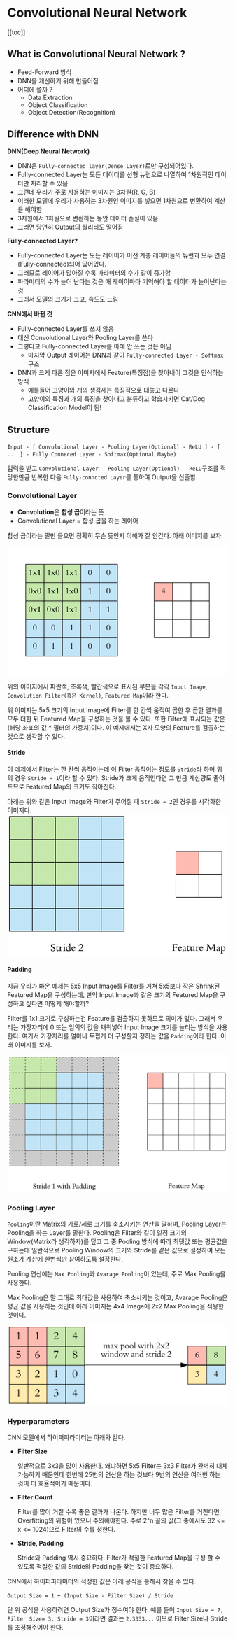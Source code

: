 

# Convolutional Neural Network
[[toc]]

## What is Convolutional Neural Network ?

  - Feed-Forward 방식
  - DNN을 개선하기 위해 만들어짐
  - 어디에 쓸까 ?
    - Data Extraction
    - Object Classification
    - Object Detection(Recognition)

    
## Difference with DNN

**DNN(Deep Neural Network)**
  - DNN은 `Fully-connected layer(Dense Layer)`로만 구성되어있다.
  - Fully-connected Layer는 모든 데이터를 선형 뉴런으로 나열하여 1차원적인 데이터만 처리할 수 있음
  - 그런데 우리가 주로 사용하는 이미지는 3차원(R, G, B)
  - 이러한 모델에 우리가 사용하는 3차원인 이미지를 넣으면 1차원으로 변환하여 계산을 해야함
  - 3차원에서 1차원으로 변환하는 동안 데이터 손실이 있음
  - 그러면 당연히 Output의 퀄리티도 떨어짐


**Fully-connected Layer?**
  - Fully-connected Layer는 모든 레이어가 이전 계층 레이어들의 뉴런과 모두 연결(Fully-connected)되어 있어있다.
  - 그러므로 레이어가 많아질 수록 파라미터의 수가 같이 증가함
  - 파라미터의 수가 늘어 난다는 것은 매 레이어마다 기억해야 할 데이터가 늘어난다는 것
  - 그래서 모델의 크기가 크고, 속도도 느림


**CNN에서 바뀐 것**
  - Fully-connected Layer를 쓰지 않음
  - 대신 Convolutional Layer와 Pooling Layer를 쓴다
  - 그렇다고 Fully-connected Layer를 아예 안 쓰는 것은 아님
    - 마지막 Output 레이어는 DNN과 같이 `Fully-connected Layer - Softmax`구조
  - DNN과 크게 다른 점은 이미지에서 Feature(특징점)을 찾아내어 그것을 인식하는 방식
    - 예를들어 고양이와 개의 생김새는 특징적으로 대놓고 다르다
    - 고양이의 특징과 개의 특징을 찾아내고 분류하고 학습시키면 Cat/Dog Classification Model이 됨!


## Structure

`Input - [ Convolutional Layer - Pooling Layer(Optional) - ReLU ] - [ ... ] - Fully Conneced Layer - Softmax(Optional Maybe)`

입력을 받고 `Convolutional Layer - Pooling Layer(Optional) - ReLU`구조를 적당한만큼 반복한 다음 `Fully-conncted Layer`를 통하여 Output을 산출함.

 
### Convolutional Layer
- **Convolution**은 **합성 곱**이라는 뜻
- Convolutional Layer = 합성 곱을 하는 레이어

합성 곱이라는 말만 들으면 정확히 무슨 뜻인지 이해가 잘 안간다. 아래 이미지를 보자
 
![Convolutional Layer and Filter](./img/cnn/ConvLayer.gif)

위의 이미지에서 파란색, 초록색, 빨간색으로 표시된 부분을 각각 `Input Image`, `Convolution Filter(혹은 Kernel)`, `Featured Map`이라 한다.

위 이미지는 5x5 크기의 Input Image에 Filter를 한 칸씩 움직여 곱한 후 곱한 결과를 모두 더한 뒤 Featured Map을 구성하는 것을 볼 수 있다.  또한 Filter에 표시되는 값은 (해당 좌표의 값 * 필터의 가중치)이다. 이 예제에서는 X자 모양의 Feature를 검출하는 것으로 생각할 수 있다.

#### Stride

이 예제에서 Filter는 한 칸씩 움직이는데 이 Filter 움직이는 정도를 `Stride`라 하며 위의 경우 `Stride = 1`이라 할 수 있다. Stride가 크게 움직인다면 그 만큼 계산량도 줄어드므로 Featured Map의 크기도 작아진다.

아래는 위와 같은 Input Image와 Filter가 주어질 때 `Stride = 2`인 경우를 시각화한 이미지다.
![Convolutional Layer and Filter](./img/cnn/ConvLayerS2.gif)

#### Padding

지금 우리가 봐온 예제는 5x5 Input Image를 Filter를 거쳐 5x5보다 작은 Shrink된 Featured Map을 구성하는데, 만약 Input Image과 같은 크기의 Featured Map을 구성하고 싶다면 어떻게 해야할까?

Filter를 1x1 크기로 구성하는건 Feature를 검출하지 못하므로 의미가 없다. 그래서 우리는 가장자리에 0 또는 임의의 값을 채워넣어 Input Image 크기를 늘리는 방식을 사용한다. 여기서 가장자리를 얼마나 두껍게 더 구성할지 정하는 값을 `Padding`이라 한다. 아래 이미지를 보자.

![Convolutional Layer that Padded by one](./img/cnn/ConvLayerPadded.gif)

### Pooling Layer
`Pooling`이란 Matrix의 가로/세로 크기를 축소시키는 연산을 말하며, Pooling Layer는 Pooling을 하는 Layer를 말한다. Pooling은 Filter와 같이 일정 크기의 Window(Matrix라 생각하자)를 덮고 그 중 Pooling 방식에 따라 최댓값 또는 평균값을 구하는데 일반적으로 Pooling Window의 크기와 Stride를 같은 값으로 설정하여 모든 원소가 계산에 한번씩만 참여하도록 설정한다.

Pooling 연산에는 `Max Pooling`과 `Avarage Pooling`이 있는데, 주로 Max Pooling을 사용한다. 

Max Pooling은 말 그대로 최대값을 사용하여 축소시키는 것이고, Avarage Pooling은 평균 값을 사용하는 것인데 아래 이미지는 4x4 Image에 2x2 Max Pooling을 적용한 것이다.

![Pooling Layer](./img/cnn/PoolingLayer.png)

### Hyperparameters

CNN 모델에서 하이퍼파라미터는 아래와 같다.
 
 - **Filter Size**
   
   일반적으로 3x3을 많이 사용한다. 왜냐하면 5x5 Filter는 3x3 Filter가 완벽히 대체 가능하기 때문인데 한번에 25번의 연산을 하는 것보다 9번의 연산을 여러번 하는 것이 더 효율적이기 때문이다.  
   
- **Filter Count**

  Filter를 많이 거칠 수록 좋은 결과가 나온다. 하지만 너무 많은 Filter를 거친다면 Overfitting의 위험이 있으니 주의해야한다. 주로 2^n 꼴의 값(그 중에서도 32 <= x <= 1024)으로 Filter의 수를 정한다.
  
- **Stride, Padding**
  
  Stride와 Padding 역시 중요하다. Filter가 적절한 Featured Map을 구성 할 수 있도록 적절한 값의 Stride와 Padding을 찾는 것이 중요하다.


CNN에서 하이퍼파라미터의 적정한 값은 아래 공식을 통해서 찾을 수 있다.

`Output Size = 1 + (Input Size - Filter Size) / Stride`

단 위 공식을 사용하려면 Output Size가 정수여야 한다. 예를 들어 `Input Size = 7, Filter Size= 3, Stride = 3`이라면 결과는 `2.3333...` 이므로 Filter Size나 Stride를 조정해주어야 한다.



